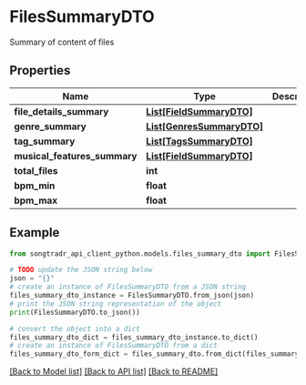 # FilesSummaryDTO

Summary of content of files

## Properties

Name | Type | Description | Notes
------------ | ------------- | ------------- | -------------
**file_details_summary** | [**List[FieldSummaryDTO]**](FieldSummaryDTO.md) |  | [optional] 
**genre_summary** | [**List[GenresSummaryDTO]**](GenresSummaryDTO.md) |  | [optional] 
**tag_summary** | [**List[TagsSummaryDTO]**](TagsSummaryDTO.md) |  | [optional] 
**musical_features_summary** | [**List[FieldSummaryDTO]**](FieldSummaryDTO.md) |  | [optional] 
**total_files** | **int** |  | 
**bpm_min** | **float** |  | [optional] 
**bpm_max** | **float** |  | [optional] 

## Example

```python
from songtradr_api_client_python.models.files_summary_dto import FilesSummaryDTO

# TODO update the JSON string below
json = "{}"
# create an instance of FilesSummaryDTO from a JSON string
files_summary_dto_instance = FilesSummaryDTO.from_json(json)
# print the JSON string representation of the object
print(FilesSummaryDTO.to_json())

# convert the object into a dict
files_summary_dto_dict = files_summary_dto_instance.to_dict()
# create an instance of FilesSummaryDTO from a dict
files_summary_dto_form_dict = files_summary_dto.from_dict(files_summary_dto_dict)
```
[[Back to Model list]](../README.md#documentation-for-models) [[Back to API list]](../README.md#documentation-for-api-endpoints) [[Back to README]](../README.md)


